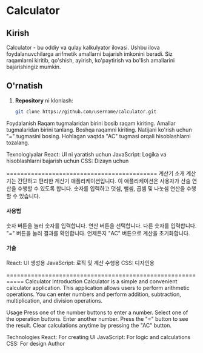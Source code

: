 # Calculator

## Kirish

Calculator - bu oddiy va qulay kalkulyator ilovasi. Ushbu ilova foydalanuvchilarga arifmetik amallarni bajarish imkonini beradi. Siz raqamlarni kiritib, qo'shish, ayirish, ko'paytirish va bo'lish amallarini bajarishingiz mumkin.

## O'rnatish

1. **Repository** ni klonlash:
   ```bash
   git clone https://github.com/username/calculator.git
Foydalanish
Raqam tugmalaridan birini bosib raqam kiriting.
Amallar tugmalaridan birini tanlang.
Boshqa raqamni kiriting.
Natijani ko'rish uchun "=" tugmasini bosing.
Hohlagan vaqtda "AC" tugmasi orqali hisoblashlarni tozalang.


Texnologiyalar
React: UI ni yaratish uchun
JavaScript: Logika va hisoblashlarni bajarish uchun
CSS: Dizayn uchun


===========================================
계산기
소개
계산기는 간단하고 편리한 계산기 애플리케이션입니다. 이 애플리케이션은 사용자가 산술 연산을 수행할 수 있도록 합니다. 숫자를 입력하고 덧셈, 뺄셈, 곱셈 및 나눗셈 연산을 수행할 수 있습니다.

#### 사용법
숫자 버튼을 눌러 숫자를 입력합니다.
연산 버튼을 선택합니다.
다른 숫자를 입력합니다.
"=" 버튼을 눌러 결과를 확인합니다.
언제든지 "AC" 버튼으로 계산을 초기화합니다.

#### 기술
React: UI 생성용
JavaScript: 로직 및 계산 수행용
CSS: 디자인용

===========================================================
Calculator
Introduction
Calculator is a simple and convenient calculator application. This application allows users to perform arithmetic operations. You can enter numbers and perform addition, subtraction, 
multiplication, and division operations.

Usage
Press one of the number buttons to enter a number.
Select one of the operation buttons.
Enter another number.
Press the "=" button to see the result.
Clear calculations anytime by pressing the "AC" button.


Technologies
React: For creating UI
JavaScript: For logic and calculations
CSS: For design
Author

